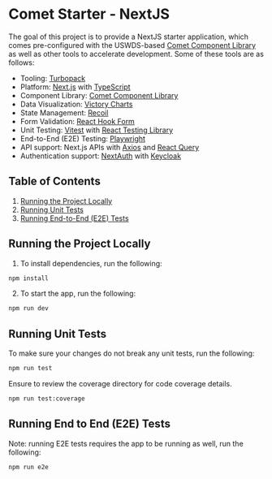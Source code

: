 # Comet Starter - NextJS

The goal of this project is to provide a NextJS starter application, which comes pre-configured with the USWDS-based [Comet Component Library](https://github.com/MetroStar/comet) as well as other tools to accelerate development. Some of these tools are as follows:

- Tooling: [Turbopack](https://turbo.build/)
- Platform: [Next.js](https://nextjs.org/) with [TypeScript](https://www.typescriptlang.org/)
- Component Library: [Comet Component Library](https://github.com/MetroStar/comet)
- Data Visualization: [Victory Charts](https://formidable.com/open-source/victory/)
- State Management: [Recoil](https://recoiljs.org/)
- Form Validation: [React Hook Form](https://react-hook-form.com/)
- Unit Testing: [Vitest](https://vitest.dev/) with [React Testing Library](https://testing-library.com/docs/react-testing-library/intro/)
- End-to-End (E2E) Testing: [Playwright](https://playwright.dev/)
- API support: Next.js APIs with [Axios](https://axios-http.com/) and [React Query](https://tanstack.com/query/v3/)
- Authentication support: [NextAuth](https://next-auth.js.org/) with [Keycloak](https://www.keycloak.org/)

## Table of Contents

1. [Running the Project Locally](#running-the-project-locally)
2. [Running Unit Tests](#running-unit-tests)
3. [Running End-to-End (E2E) Tests](#running-end-to-end-e2e-tests)

## Running the Project Locally

1. To install dependencies, run the following:

```sh
npm install
```

2. To start the app, run the following:

```sh
npm run dev
```

## Running Unit Tests

To make sure your changes do not break any unit tests, run the following:

```sh
npm run test
```

Ensure to review the coverage directory for code coverage details.

```sh
npm run test:coverage
```

## Running End to End (E2E) Tests

Note: running E2E tests requires the app to be running as well, run the following:

```sh
npm run e2e
```
